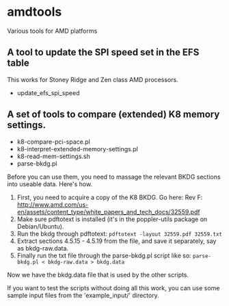 # amdtools
Various tools for AMD platforms

## A tool to update the SPI speed set in the EFS table
This works for Stoney Ridge and Zen class AMD processors.
 - update_efs_spi_speed

## A set of tools to compare (extended) K8 memory settings.
 - k8-compare-pci-space.pl
 - k8-interpret-extended-memory-settings.pl
 - k8-read-mem-settings.sh
 - parse-bkdg.pl

Before you can use them, you need to massage the relevant BKDG
sections into useable data. Here's how.

  1. First, you need to acquire a copy of the K8 BKDG. Go here:
     Rev F: http://www.amd.com/us-en/assets/content_type/white_papers_and_tech_docs/32559.pdf
  2. Make sure pdftotext is installed (it's in the poppler-utils
     package on Debian/Ubuntu).
  3. Run the bkdg through pdftotext:
     `pdftotext -layout 32559.pdf 32559.txt`
  4. Extract sections 4.5.15 - 4.5.19 from the file, and save it
     separately, say as bkdg-raw.data.
  5. Finally run the txt file through the parse-bkdg.pl script like so:
     `parse-bkdg.pl < bkdg-raw.data > bkdg.data`

Now we have the bkdg.data file that is used by the other scripts.

If you want to test the scripts without doing all this work, you
can use some sample input files from the 'example_input/' directory.
